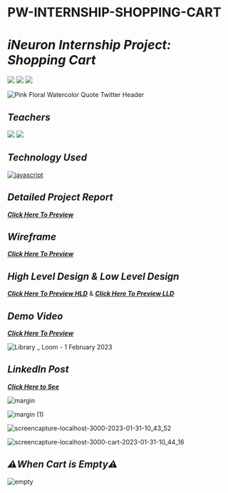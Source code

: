 # PW-INTERNSHIP-SHOPPING-CART
# _iNeuron Internship Project: Shopping Cart_
[![](https://img.shields.io/badge/iNeuron-5A16E0?style=for-the-badge)]() [![](https://img.shields.io/badge/iNeuron%20Internship-5A16E0?style=for-the-badge)]() [![](https://img.shields.io/badge/Part%20of%20Full%20Stack%20Javascript%20Web%20Developer%20Bootcamp-5A16E0?style=for-the-badge)]()

![Pink Floral Watercolor Quote Twitter Header](https://user-images.githubusercontent.com/91872149/215941736-5add1b9a-b3ca-42ea-b4d7-c7decac4b5fe.png)


## _Teachers_
[![](https://img.shields.io/badge/Hitesh%20Choudhary%20Sir-5A16E0?style=for-the-badge)]() [![](https://img.shields.io/badge/Anurag%20Tiwari%20Sir-5A16E0?style=for-the-badge)]()

## _Technology Used_
[![javascript](https://img.shields.io/badge/reactjs-black?style=for-the-badge&logo=react&logoColor=blue)]()

## _Detailed Project Report_
_**[Click Here To Preview](https://www.canva.com/design/DAFZPEFk-yc/9MD9ZAnmE7ELUnQFgrfp6A/view?utm_content=DAFZPEFk-yc&utm_campaign=designshare&utm_medium=link&utm_source=publishsharelink)**_

## _Wireframe_
_**[Click Here To Preview](https://www.figma.com/file/vU7gkONcjO9E9Uc51dgofX/ineuron-Shopping-Cart-React-Internship-Project?node-id=0%3A1&t=GSF6NhEn1wnKqqnW-1)**_

## _High Level Design & Low Level Design_
_**[Click Here To Preview HLD](https://www.canva.com/design/DAFZPZsNsDA/mz6obKjJjC8SneicOUO3dA/view?utm_content=DAFZPZsNsDA&utm_campaign=designshare&utm_medium=link&utm_source=publishsharelink)**_ & _**[Click Here To Preview LLD](https://www.canva.com/design/DAFZPXMBMW4/zqSyMJiVzq_aIq31b0tMVQ/view?utm_content=DAFZPXMBMW4&utm_campaign=designshare&utm_medium=link&utm_source=publishsharelink)**_

## _Demo Video_
_**[Click Here To Preview](https://drive.google.com/file/d/118WW741C6G6dYpY9TPcYvz_QX7NWkXRK/view?usp=drivesdk)**_

![Library _ Loom - 1 February 2023](https://user-images.githubusercontent.com/91872149/216012666-247a5aa4-b44a-4c73-bf04-2162d30fcf3f.gif)


## _LinkedIn Post_
_**[Click Here to See](https://www.linkedin.com/posts/activity-7026378394413981696-NGvB?utm_source=share&utm_medium=member_desktop)**_

![margin](https://user-images.githubusercontent.com/91872149/215677575-7d7f1cbc-8e2d-4ae7-9bb9-4f5030296c61.png)

![margin (1)](https://user-images.githubusercontent.com/91872149/215680828-9ded5a4d-3cb5-4410-a220-53eaea6a54dd.png)

![screencapture-localhost-3000-2023-01-31-10_43_52](https://user-images.githubusercontent.com/91872149/215676962-8050ca39-ecfb-44b1-92bf-9044fd9e6610.png)

![screencapture-localhost-3000-cart-2023-01-31-10_44_16](https://user-images.githubusercontent.com/91872149/215676983-1a084da9-086d-4810-b620-df3325a3a403.png)

## _⚠️When Cart is Empty⚠️_
![empty](https://user-images.githubusercontent.com/91872149/215966034-122740bc-d4ba-4538-9dbc-16564fc31e5d.png)

